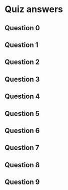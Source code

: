 # Quiz answers

## Question 0

## Question 1
## Question 2
## Question 3
## Question 4
## Question 5
## Question 6
## Question 7
## Question 8
## Question 9
